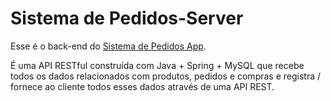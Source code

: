 # Sistema de Pedidos-Server

Esse é o back-end do [Sistema de Pedidos App](https://github.com/GustavoSC1/curso-spring-ionic-frontend.git).

É uma API RESTful construída com Java + Spring + MySQL que recebe todos os dados relacionados com produtos, pedidos e compras e registra / fornece ao cliente todos esses dados através de uma API REST.